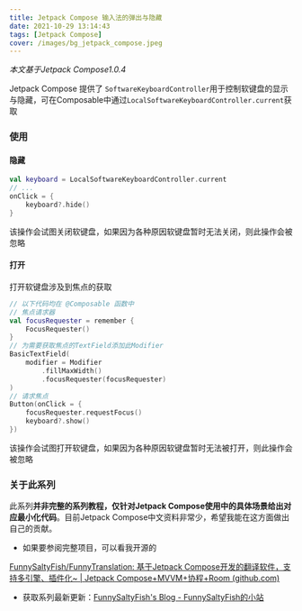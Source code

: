 ```yaml
---
title: Jetpack Compose 输入法的弹出与隐藏
date: 2021-10-29 13:14:43
tags: [Jetpack Compose]
cover: /images/bg_jetpack_compose.jpeg
---
```


*本文基于Jetpack Compose1.0.4*

Jetpack Compose 提供了 `SoftwareKeyboardController`用于控制软键盘的显示与隐藏，可在Composable中通过`LocalSoftwareKeyboardController.current`获取

### 使用

#### 隐藏

```kotlin
val keyboard = LocalSoftwareKeyboardController.current
// ...
onClick = {
    keyboard?.hide()
}
```

该操作会试图关闭软键盘，如果因为各种原因软键盘暂时无法关闭，则此操作会被忽略



#### 打开

打开软键盘涉及到焦点的获取

```kotlin
// 以下代码均在 @Composable 函数中
// 焦点请求器
val focusRequester = remember {
    FocusRequester()
}
// 为需要获取焦点的TextField添加此Modifier
BasicTextField(
    modifier = Modifier
        .fillMaxWidth()
        .focusRequester(focusRequester)
)
// 请求焦点
Button(onClick = {
    focusRequester.requestFocus()
    keyboard?.show()
})
```

该操作会试图打开软键盘，如果因为各种原因软键盘暂时无法被打开，则此操作会被忽略



### 关于此系列

此系列**并非完整的系列教程，仅针对Jetpack Compose使用中的具体场景给出对应最小化代码**。目前Jetpack Compose中文资料非常少，希望我能在这方面做出自己的贡献。

- 如果要参阅完整项目，可以看我开源的

[FunnySaltyFish/FunnyTranslation: 基于Jetpack Compose开发的翻译软件，支持多引擎、插件化~ | Jetpack Compose+MVVM+协程+Room (github.com)](https://github.com/FunnySaltyFish/FunnyTranslation/)

- 获取系列最新更新：[FunnySaltyFish's Blog - FunnySaltyFish的小站](https://funnysaltyfish.github.io/)
